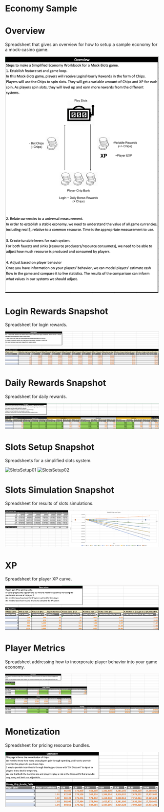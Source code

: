 # Economy Sample
<h1>Overview</h1>
Spreadsheet that gives an overview for how to setup a sample economy for a mock-casino game.</br>

![Overview](images/Overview.png)

<h1>Login Rewards Snapshot</h1>
Spreadsheet for login rewards.

![Login](images/Login.png)

<h1>Daily Rewards Snapshot</h1>
Spreadsheet for daily rewards.

![Daily](images/Daily.png)

<h1>Slots Setup Snapshot</h1>
Spreadsheets for a simplified slots system.

![SlotsSetup01](images/SlotsSetup01)
![SlotsSetup02](images/SlotsSetup02)

<h1>Slots Simulation Snapshot</h1>
Spreadsheet for results of slots simulations.

![SlotsResults](images/SlotsResults.png)

<h1>XP</h1>
Spreadsheet for player XP curve.

![XP](images/XP.png)

<h1>Player Metrics</h1>
Spreadsheet addressing how to incorporate player behavior into your game economy.

![PlayerMetrics](images/PlayerMetrics.png)

<h1>Monetization</h1>
Spreadsheet for pricing resource bundles.

![Money](images/Money.png)